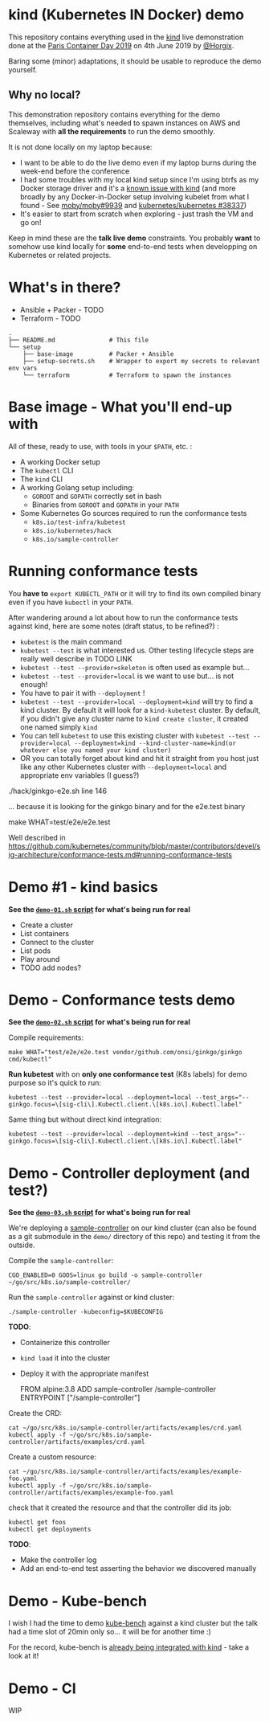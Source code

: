 # kind (Kubernetes IN Docker) demo

This repository contains everything used in the
[kind](https://kind.sigs.k8s.io/) live demonstration done at the [Paris
Container Day 2019](https://paris-container-day.fr/) on 4th June 2019 by
[@Horgix](https://github.com/horgix).

Baring some (minor) adaptations, it should be usable to reproduce the demo
yourself.

## Why no local?

This demonstration repository contains everything for the demo themselves,
including what's needed to spawn instances on AWS and Scaleway with **all the
requirements** to run the demo smoothly.

It is not done locally on my laptop because:

- I want to be able to do the live demo even if my laptop burns during the
  week-end before the conference
- I had some troubles with my local kind setup since I'm using btrfs as my
  Docker storage driver and it's a [known issue with
  kind](https://kind.sigs.k8s.io/docs/user/known-issues/#docker-on-btrfs) (and
  more broadly by any Docker-in-Docker setup involving kubelet from what I
  found - See [moby/moby#9939](https://github.com/moby/moby/issues/9939) and
  [kubernetes/kubernetes
  #38337](https://github.com/kubernetes/kubernetes/issues/38337))
- It's easier to start from scratch when exploring - just trash the VM and go
  on!

Keep in mind these are the **talk live demo** constraints. You probably
**want** to somehow use kind locally for **some** end-to-end tests when
developping on Kubernetes or related projects.

# What's in there?

- Ansible + Packer - TODO
- Terraform - TODO

```
.
├── README.md               # This file
└── setup
    ├── base-image          # Packer + Ansible
    ├── setup-secrets.sh    # Wrapper to export my secrets to relevant env vars
    └── terraform           # Terraform to spawn the instances
```

# Base image - What you'll end-up with

All of these, ready to use, with tools in your `$PATH`, etc. :

- A working Docker setup
- The `kubectl` CLI
- The `kind` CLI
- A working Golang setup including:
    - `GOROOT` and `GOPATH` correctly set in bash
    - Binaries from `GOROOT` and `GOPATH` in your `PATH`
- Some Kubernetes Go sources required to run the conformance tests
    - `k8s.io/test-infra/kubetest`
    - `k8s.io/kubernetes/hack`
    - `k8s.io/sample-controller`

# Running conformance tests

You **have to** `export KUBECTL_PATH` or it will try to find its own compiled
binary even if you have `kubectl` in your `PATH`.

After wandering around a lot about how to run the conformance tests against
kind, here are some notes (draft status, to be refined?) :

- `kubetest` is the main command
- `kubetest --test` is what interested us. Other testing lifecycle steps are
  really well describe in TODO LINK
- `kubetest --test --provider=skeleton` is often used as example but...
- `kubetest --test --provider=local` is we want to use but... is not enough!
- You have to pair it with `--deployment` !
- `kubetest --test --provider=local --deployment=kind` will try to find a kind
  cluster. By default it will look for a `kind-kubetest` cluster. By default,
  if you didn't give any cluster name to `kind create cluster`, it created one
  named simply `kind`
- You can tell `kubetest` to use this existing cluster with `kubetest --test
  --provider=local --deployment=kind --kind-cluster-name=kind(or whatever else
  you named your kind cluster)`
- OR you can totally forget about kind and hit it straight from you host just
  like any other Kubernetes cluster with `--deployment=local` and appropriate
  env variables (I guess?)

./hack/ginkgo-e2e.sh
line 146

... because it is looking for the ginkgo binary and for the e2e.test binary

make WHAT=test/e2e/e2e.test

Well described in https://github.com/kubernetes/community/blob/master/contributors/devel/sig-architecture/conformance-tests.md#running-conformance-tests

# Demo #1 - kind basics

**See the [`demo-01.sh` script](demo/demo-01.sh) for what's being run for
real**

- Create a cluster
- List containers
- Connect to the cluster
- List pods
- Play around
- TODO add nodes?

# Demo - Conformance tests demo

**See the [`demo-02.sh` script](demo/demo-02.sh) for what's being run for
real**

Compile requirements:

    make WHAT="test/e2e/e2e.test vendor/github.com/onsi/ginkgo/ginkgo cmd/kubectl"

**Run kubetest** with on **only one conformance test** (K8s labels) for demo
purpose so it's quick to run:

    kubetest --test --provider=local --deployment=local --test_args="--ginkgo.focus=\[sig-cli\].Kubectl.client.\[k8s.io\].Kubectl.label"

Same thing but without direct kind integration:

    kubetest --test --provider=local --deployment=kind --test_args="--ginkgo.focus=\[sig-cli\].Kubectl.client.\[k8s.io\].Kubectl.label"

# Demo - Controller deployment (and test?)

**See the [`demo-03.sh` script](demo/demo-02.sh) for what's being run for
real**

We're deploying a
[sample-controller](https://github.com/kubernetes/sample-controller) on our
kind cluster (can also be found as a git submodule in the `demo/` directory of
this repo) and testing it from the outside.

Compile the `sample-controller`:

    CGO_ENABLED=0 GOOS=linux go build -o sample-controller ~/go/src/k8s.io/sample-controller/

Run the `sample-controller` against or kind cluster:

    ./sample-controller -kubeconfig=$KUBECONFIG

**TODO**:

- Containerize this controller
- `kind load` it into the cluster
- Deploy it with the appropriate manifest

    FROM alpine:3.8
    ADD sample-controller /sample-controller
    ENTRYPOINT ["/sample-controller"]

Create the CRD:

    cat ~/go/src/k8s.io/sample-controller/artifacts/examples/crd.yaml
    kubectl apply -f ~/go/src/k8s.io/sample-controller/artifacts/examples/crd.yaml

Create a custom resource:

    cat ~/go/src/k8s.io/sample-controller/artifacts/examples/example-foo.yaml
    kubectl apply -f ~/go/src/k8s.io/sample-controller/artifacts/examples/example-foo.yaml

check that it created the resource and that the controller did its job:

    kubectl get foos
    kubectl get deployments 

**TODO**:

- Make the controller log
- Add an end-to-end test asserting the behavior we discovered manually

# Demo - Kube-bench

I wish I had the time to demo
[kube-bench](https://github.com/aquasecurity/kube-bench) against a kind cluster
but the talk had a time slot of 20min only so... it will be for another time :)

For the record, kube-bench is [already being integrated with
kind](https://github.com/aquasecurity/kube-bench#testing-locally-with-kind) -
take a look at it!

# Demo - CI

WIP
